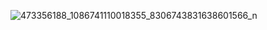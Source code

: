 ![473356188_1086741110018355_8306743831638601566_n](https://github.com/user-attachments/assets/c3642271-da29-40d4-9134-7adf8fb0afee)
